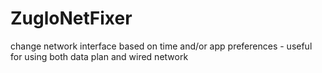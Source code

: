 # ZugloNetFixer
change network interface based on time and/or app preferences - useful for using both data plan and wired network
